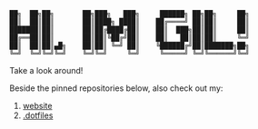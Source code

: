 ```
██╗  ██╗██╗       ██╗███╗   ███╗     ██████╗ ██╗██╗     ██╗
██║  ██║██║       ██║████╗ ████║    ██╔════╝ ██║██║     ██║
███████║██║       ██║██╔████╔██║    ██║  ███╗██║██║     ██║
██╔══██║██║       ██║██║╚██╔╝██║    ██║   ██║██║██║     ╚═╝
██║  ██║██║▄█╗    ██║██║ ╚═╝ ██║    ╚██████╔╝██║███████╗██╗
╚═╝  ╚═╝╚═╝╚═╝    ╚═╝╚═╝     ╚═╝     ╚═════╝ ╚═╝╚══════╝╚═╝

```

Take a look around!

Beside the pinned repositories below, also check out my:

1. [website](https://gil.desmarais.de)
2. [.dotfiles](https://github.com/gildesmarais/dotfiles)
